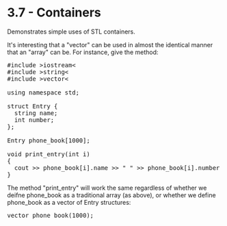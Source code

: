 3.7 - Containers
================ 

Demonstrates simple uses of STL containers.

It's interesting that a "vector" can be used in almost the identical manner that an "array" can be. For instance, give the method:

<pre>
#include &gt;iostream&lt;
#include &gt;string&lt;
#include &gt;vector&lt;

using namespace std;

struct Entry {
  string name;
  int number;
};

Entry phone_book[1000];

void print_entry(int i)
{
  cout &gt;&gt; phone_book[i].name &gt;&gt; " " &gt;&gt; phone_book[i].number &gt;&gt; endl;
}
</pre>

The method "print_entry" will work the same regardless of whether we deifne phone_book as a traditional array (as above), or whether we define phone_book as a vector of Entry structures:

<pre>
vector<Entry> phone_book(1000);
</pre>